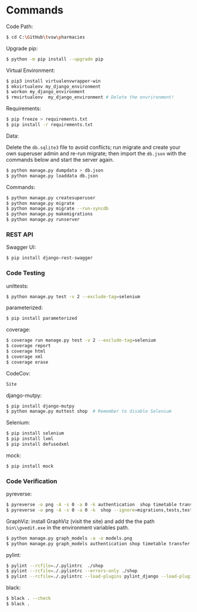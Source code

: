 # Commands

Code Path:

```bash
$ cd C:\GitHub\tvsw\pharmacies
```

Upgrade pip:

```bash
$ python -m pip install --upgrade pip
```

Virtual Environment:

```bash
$ pip3 install virtualenvwrapper-win
$ mkvirtualenv my_django_environment
$ workon my_django_environment
$ rmvirtualenv  my_django_environment # Delete the envrironment!
```

Requirements:

```bash
$ pip freeze > requirements.txt
$ pip install -r requirements.txt
```

Data:

Delete the `db.sqlite3` file to avoid conflicts; run migrate and create your own superuser admin and re-run migrate; then import the `db.json` with the commands below and start the server again.

```bash
$ python manage.py dumpdata > db.json
$ python manage.py loaddata db.json
```

Commands:

```bash
$ python manage.py createsuperuser
$ python manage.py migrate
$ python manage.py migrate --run-syncdb
$ python manage.py makemigrations
$ python manage.py runserver
```

### REST API

Swagger UI:

```bash
$ pip install django-rest-swagger
```

### Code Testing

unittests:

```bash
$ python manage.py test -v 2 --exclude-tag=selenium
```

parameterized:

```bash
$ pip install parameterized
```

coverage:

```bash
$ coverage run manage.py test -v 2 --exclude-tag=selenium
$ coverage report
$ coverage html
$ coverage xml
$ coverage erase
```

CodeCov:

```bash
Site
```

django-mutpy:

```bash
$ pip install django-mutpy
$ python manage.py muttest shop  # Remember to disable Selenium
```

Selenium:

```bash
$ pip install selenium
$ pip install lxml
$ pip install defusedxml
```

mock:

```bash
$ pip install mock
```

### Code Verification

pyreverse:

```bash
$ pyreverse -o png -A -s 0 -a 0 -k authentication  shop timetable transfer --ignore=migrations,tests,tests.py
$ pyreverse -o png -A -s 0 -a 0 -k  shop --ignore=migrations,tests,tests.py
```

GraphViz: install GraphViz (visit the site) and add the the path `bin\\gvedit.exe` in the environment variables path.

```bash
$ python manage.py graph_models -a -o models.png
$ python manage.py graph_models authentication shop timetable transfer -o apps.png
```

pylint:

```bash
$ pylint --rcfile=./.pylintrc  ./shop
$ pylint --rcfile=./.pylintrc --errors-only ./shop
$ pylint --rcfile=./.pylintrc --load-plugins pylint_django --load-plugins pylint_django.checkers.db_performance ./shop
```

black:

```bash
$ black . --check
$ black .
```
